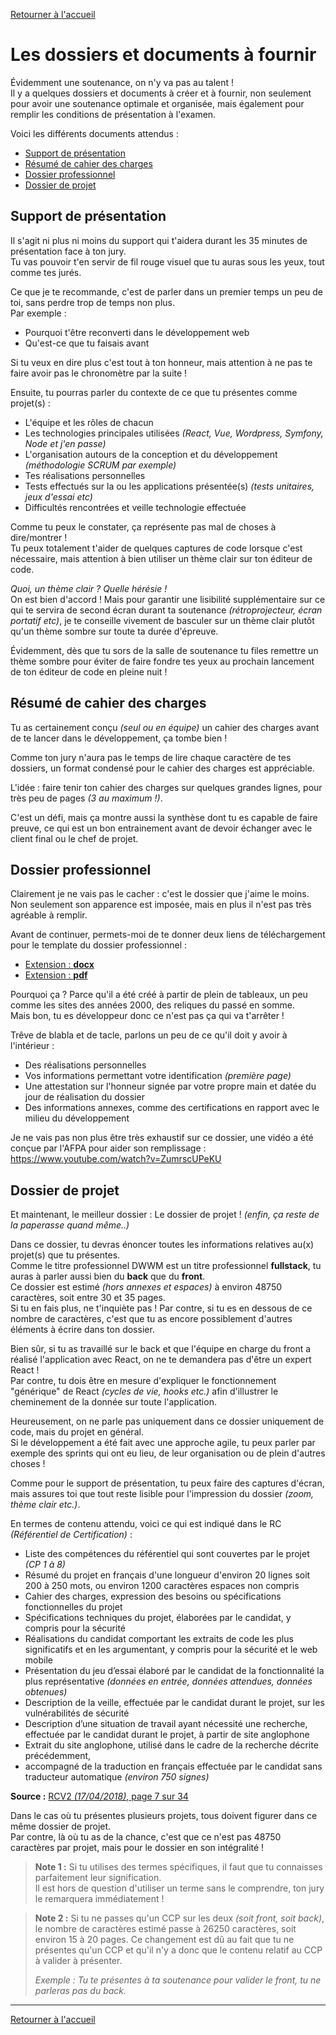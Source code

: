 [Retourner à l'accueil](./readme.md)

# Les dossiers et documents à fournir
Évidemment une soutenance, on n'y va pas au talent !  
Il y a quelques dossiers et documents à créer et à fournir, non seulement pour avoir une soutenance
optimale et organisée, mais également pour remplir les conditions de présentation à l'examen.

Voici les différents documents attendus :
- [Support de présentation](#présentation-dun-projet-réalisé-en-amont-de-la-session)
- [Résumé de cahier des charges](#résumé-de-cahier-des-charges)
- [Dossier professionnel](#dossier-professionnel)
- [Dossier de projet](#dossier-de-projet)

## Support de présentation
Il s'agit ni plus ni moins du support qui t'aidera durant les 35 minutes de présentation face à ton jury.  
Tu vas pouvoir t'en servir de fil rouge visuel que tu auras sous les yeux, tout comme tes jurés.

Ce que je te recommande, c'est de parler dans un premier temps un peu de toi, sans perdre trop de temps
non plus.  
Par exemple :
- Pourquoi t'être reconverti dans le développement web
- Qu'est-ce que tu faisais avant

Si tu veux en dire plus c'est tout à ton honneur, mais attention à ne pas te faire avoir pas le
chronomètre par la suite !

Ensuite, tu pourras parler du contexte de ce que tu présentes comme projet(s) :
- L'équipe et les rôles de chacun
- Les technologies principales utilisées _(React, Vue, Wordpress, Symfony, Node et j'en passe)_
- L'organisation autours de la conception et du développement _(méthodologie SCRUM par exemple)_
- Tes réalisations personnelles
- Tests effectués sur la ou les applications présentée(s) _(tests unitaires, jeux d'essai etc)_
- Difficultés rencontrées et veille technologie effectuée

Comme tu peux le constater, ça représente pas mal de choses à dire/montrer !  
Tu peux totalement t'aider de quelques captures de code lorsque c'est nécessaire, mais attention
à bien utiliser un thème clair sur ton éditeur de code.

_Quoi, un thème clair ? Quelle hérésie !_  
On est bien d'accord ! Mais pour garantir une lisibilité supplémentaire sur ce qui te servira de second
écran durant ta soutenance _(rétroprojecteur, écran portatif etc)_, je te conseille vivement de basculer
sur un thème clair plutôt qu'un thème sombre sur toute ta durée d'épreuve.

Évidemment, dès que tu sors de la salle de soutenance tu files remettre un thème sombre pour éviter
de faire fondre tes yeux au prochain lancement de ton éditeur de code en pleine nuit !

## Résumé de cahier des charges
Tu as certainement conçu _(seul ou en équipe)_ un cahier des charges avant de te lancer dans le développement,
ça tombe bien !

Comme ton jury n'aura pas le temps de lire chaque caractère de tes dossiers, un format condensé pour le
cahier des charges est appréciable.

L'idée : faire tenir ton cahier des charges sur quelques grandes lignes,
pour très peu de pages _(3 au maximum !)_.

C'est un défi, mais ça montre aussi la synthèse dont tu es capable de faire preuve, ce qui est
un bon entrainement avant de devoir échanger avec le client final ou le chef de projet.

## Dossier professionnel
Clairement je ne vais pas le cacher : c'est le dossier que j'aime le moins.  
Non seulement son apparence est imposée, mais en plus il n'est pas très agréable à remplir.

Avant de continuer, permets-moi de te donner deux liens de téléchargement pour le template du dossier
professionnel :
- [Extension : **docx**](https://dfpc.gouv.nc/telechargement/202)
- [Extension : **pdf**](https://dfpc.gouv.nc/telechargement/198)

Pourquoi ça ? Parce qu'il a été créé à partir de plein de tableaux, un peu comme les sites des années
2000, des reliques du passé en somme.  
Mais bon, tu es développeur donc ce n'est pas ça qui va t'arrêter !

Trêve de blabla et de tacle, parlons un peu de ce qu'il doit y avoir à l'intérieur :
- Des réalisations personnelles
- Vos informations permettant votre identification _(première page)_
- Une attestation sur l'honneur signée par votre propre main et datée du jour de réalisation du dossier
- Des informations annexes, comme des certifications en rapport avec le milieu du développement

Je ne vais pas non plus être très exhaustif sur ce dossier, une vidéo a été conçue par l'AFPA pour
aider son remplissage : https://www.youtube.com/watch?v=ZumrscUPeKU

## Dossier de projet
Et maintenant, le meilleur dossier : Le dossier de projet !
_(enfin, ça reste de la paperasse quand même..)_

Dans ce dossier, tu devras énoncer toutes les informations relatives au(x) projet(s) que tu présentes.  
Comme le titre professionnel DWWM est un titre professionnel **fullstack**, tu auras à parler aussi bien
du **back** que du **front**.  
Ce dossier est estimé _(hors annexes et espaces)_ à environ 48750 caractères, soit entre 30 et 35 pages.  
Si tu en fais plus, ne t'inquiète pas ! Par contre, si tu es en dessous de ce nombre de caractères, c'est
que tu as encore possiblement d'autres éléments à écrire dans ton dossier.

Bien sûr, si tu as travaillé sur le back et que l'équipe en charge du front a réalisé l'application avec
React, on ne te demandera pas d'être un expert React !  
Par contre, tu dois être en mesure d'expliquer le fonctionnement "générique" de React
_(cycles de vie, hooks etc.)_ afin d'illustrer le cheminement de la donnée sur toute l'application.

Heureusement, on ne parle pas uniquement dans ce dossier uniquement de code, mais du projet en général.  
Si le développement a été fait avec une approche agile, tu peux parler par exemple des sprints qui ont
eu lieu, de leur organisation ou de plein d'autres choses !

Comme pour le support de présentation, tu peux faire des captures d'écran, mais assures toi que tout reste
lisible pour l'impression du dossier _(zoom, thème clair etc.)_.

En termes de contenu attendu, voici ce qui est indiqué dans le RC _(Référentiel de Certification)_ :
- Liste des compétences du référentiel qui sont couvertes par le projet _(CP 1 à 8)_
- Résumé du projet en français d'une longueur d'environ 20 lignes soit 200 à 250 mots,
ou environ 1200 caractères espaces non compris
- Cahier des charges, expression des besoins ou spécifications fonctionnelles du projet
- Spécifications techniques du projet, élaborées par le candidat, y compris pour la sécurité
- Réalisations du candidat comportant les extraits de code les plus significatifs et en les argumentant,
y compris pour la sécurité et le web mobile
- Présentation du jeu d’essai élaboré par le candidat de la fonctionnalité la plus représentative
_(données en entrée, données attendues, données obtenues)_
- Description de la veille, effectuée par le candidat durant le projet, sur les vulnérabilités de sécurité
- Description d’une situation de travail ayant nécessité une recherche, effectuée par le candidat durant le projet,
à partir de site anglophone
- Extrait du site anglophone, utilisé dans le cadre de la recherche décrite précédemment,
- accompagné de la traduction en français effectuée par le candidat sans traducteur automatique
_(environ 750 signes)_

**Source :** [RCV2 _(17/04/2018)_, page 7 sur 34](https://www.banque.di.afpa.fr/EspaceEmployeursCandidatsActeurs/EGPResultat.aspx?ct=01280m03&type=t)

Dans le cas où tu présentes plusieurs projets, tous doivent figurer dans ce même dossier de projet.  
Par contre, là où tu as de la chance, c'est que ce n'est pas 48750 caractères par projet, mais pour
le dossier en son intégralité !

> **Note 1 :** Si tu utilises des termes spécifiques, il faut que tu connaisses parfaitement leur signification.  
Il est hors de question d'utiliser un terme sans le comprendre, ton jury le remarquera immédiatement !

> **Note 2 :** Si tu ne passes qu'un CCP sur les deux _(soit front, soit back)_, le nombre de caractères
estimé passe à 26250 caractères, soit environ 15 à 20 pages. Ce changement est dû au fait que tu ne présentes
qu'un CCP et qu'il n'y a donc que le contenu relatif au CCP à valider à présenter.  
> 
> _Exemple : Tu te présentes à ta soutenance pour valider le front, tu ne parleras pas du back._

---

[Retourner à l'accueil](./readme.md)